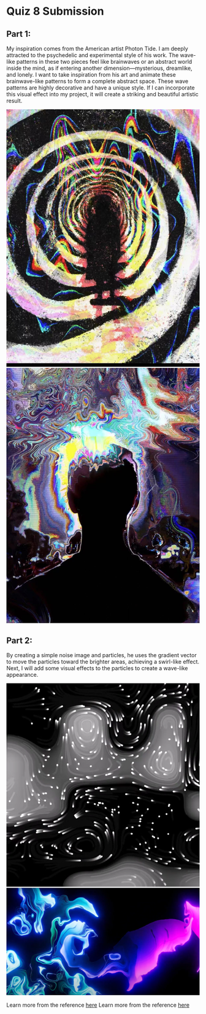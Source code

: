 # Quiz 8 Submission

## Part 1:

My inspiration comes from the American artist Photon Tide. I am deeply attracted to the psychedelic and experimental style of his work. The wave-like patterns in these two pieces feel like brainwaves or an abstract world inside the mind, as if entering another dimension—mysterious, dreamlike, and lonely. I want to take inspiration from his art and animate these brainwave-like patterns to form a complete abstract space. These wave patterns are highly decorative and have a unique style. If I can incorporate this visual effect into my project, it will create a striking and beautiful artistic result.

![Part 1 Image 1](readmeImages/Part1_Photon1.jpg)
![Part 1 Image 2](readmeImages/Part1_Photon2.jpg)

## Part 2: 

By creating a simple noise image and particles, he uses the gradient vector to move the particles toward the brighter areas, achieving a swirl-like effect. Next, I will add some visual effects to the particles to create a wave-like appearance.

![Part 2 Image 1](readmeImages/Part2.1.png)
![Part 2 Image 2](readmeImages/Part2.2.png)

Learn more from the reference [here](https://www.youtube.com/watch?v=3YaTRWkpXpQ)
Learn more from the reference [here](https://editor.p5js.org/ndeji69/sketches/EA17R4HHa)